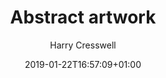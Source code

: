 ---
title: "Abstract artwork"
date: 2019-01-22T16:57:09+01:00
author: Harry Cresswell
draft: false
image: "v1548706561/mood/tumblr_pjzjqjMlQP1woduf5o1_1280.jpg"
image_alt: "Abstract artwork"
image_ratio: "portrait"
layout: lightbox
tags:
 - Painting
 - Chrome
 - BW
---